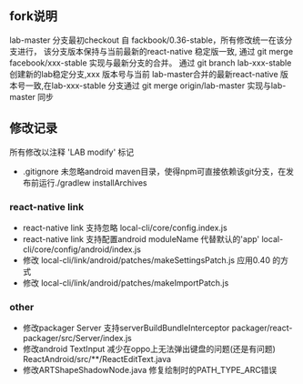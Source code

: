 ## fork说明
lab-master 分支最初checkout 自 fackbook/0.36-stable，所有修改统一在该分支进行，
该分支版本保持与当前最新的react-native 稳定版一致,
通过 git merge facebook/xxx-stable
实现与最新分支的合并。
通过 git branch lab-xxx-stable 创建新的lab稳定分支,xxx 版本号与当前
lab-master合并的最新react-native 版本号一致,在lab-xxx-stable 分支通过
git merge origin/lab-master 实现与lab-master 同步

## 修改记录
所有修改以注释 'LAB modify'  标记
* .gitignore
未忽略android maven目录，使得npm可直接依赖该git分支，在发布前运行./gradlew installArchives
### react-native link
* react-native link 支持忽略 local-cli/core/config.index.js
* react-native link 支持配置android moduleName 代替默认的'app' local-cli/core/config/android/index.js
* 修改 local-cli/link/android/patches/makeSettingsPatch.js  应用0.40 的方式
* 修改 local-cli/link/android/patches/makeImportPatch.js
### other
* 修改packager Server 支持serverBuildBundleInterceptor  packager/react-packager/src/Server/index.js
* 修改android TextInput 减少在oppo上无法弹出键盘的问题(还是有问题) ReactAndroid/src/**/ReactEditText.java
* 修改ARTShapeShadowNode.java 修复绘制时的PATH_TYPE_ARC错误